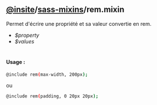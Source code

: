 ## [@insite](../../README.md)/[sass-mixins](../README.md)/rem.mixin

Permet d'écrire une propriété et sa valeur convertie en rem.

* *$property*
* *$values*

#

#### Usage :


```bash
@include rem(max-width, 200px);
```

ou

```bash
@include rem(padding, 0 20px 20px);
```
 




